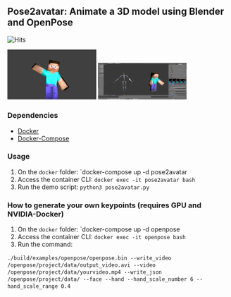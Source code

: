 ## Pose2avatar: Animate a 3D model using Blender and OpenPose

![Hits](https://hitcounter.pythonanywhere.com/count/tag.svg?url=https%3A%2F%2Fgithub.com%2Fenric1994%2Fpose2avatar)

<img src="figures/1.png" width="40%">

<img src="figures/2.png" width="40%">

### Dependencies
* [Docker](https://gist.github.com/enric1994/3b5c20ddb2b4033c4498b92a71d909da)
* [Docker-Compose](https://gist.github.com/enric1994/3b5c20ddb2b4033c4498b92a71d909da)

### Usage
1. On the `docker` folder: `docker-compose up -d pose2avatar
2. Access the container CLI: `docker exec -it pose2avatar bash`
3. Run the demo script: `python3 pose2avatar.py`

### How to generate your own keypoints (requires GPU and NVIDIA-Docker)
1. On the `docker` folder: `docker-compose up -d openpose
2. Access the container CLI: `docker exec -it openpose bash`
3. Run the command:

```
./build/examples/openpose/openpose.bin --write_video /openpose/project/data/output_video.avi --video /openpose/project/data/yourvideo.mp4 --write_json /openpose/project/data/ --face --hand --hand_scale_number 6 --hand_scale_range 0.4
```
